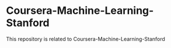 # Coursera-Machine-Learning-Stanford
This repository is related to Coursera-Machine-Learning-Stanford

